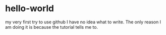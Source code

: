 # hello-world
my very first try to use github
I have no idea what to write. The only reason I am doing it is because the tutorial tells me to.
